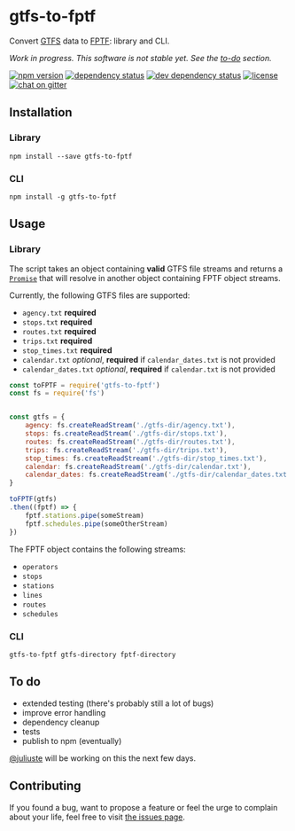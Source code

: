 # gtfs-to-fptf

Convert [GTFS](https://developers.google.com/transit/gtfs/) data to [FPTF](https://github.com/public-transport/friendly-public-transport-format): library and CLI.

*Work in progress. This software is not stable yet. See the [to-do](#to-do) section.*

[![npm version](https://img.shields.io/npm/v/gtfs-to-fptf.svg)](https://www.npmjs.com/package/gtfs-to-fptf)
[![dependency status](https://img.shields.io/david/public-transport/gtfs-to-fptf.svg)](https://david-dm.org/public-transport/gtfs-to-fptf)
[![dev dependency status](https://img.shields.io/david/dev/public-transport/gtfs-to-fptf.svg)](https://david-dm.org/public-transport/gtfs-to-fptf#info=devDependencies)
[![license](https://img.shields.io/github/license/public-transport/gtfs-to-fptf.svg?style=flat)](LICENSE)
[![chat on gitter](https://badges.gitter.im/juliuste.svg)](https://gitter.im/juliuste)

## Installation

### Library

```shell
npm install --save gtfs-to-fptf
```

### CLI
```shell
npm install -g gtfs-to-fptf
```

## Usage

### Library

The script takes an object containing **valid** GTFS file streams and returns a [`Promise`](https://developer.mozilla.org/en-US/docs/Web/JavaScript/Reference/Global_Objects/promise) that will resolve in another object containing FPTF object streams.

Currently, the following GTFS files are supported:

- `agency.txt` **required**
- `stops.txt` **required**
- `routes.txt` **required**
- `trips.txt` **required**
- `stop_times.txt` **required**
- `calendar.txt` *optional*, **required** if `calendar_dates.txt` is not provided
- `calendar_dates.txt` *optional*, **required** if `calendar.txt` is not provided

```js
const toFPTF = require('gtfs-to-fptf')
const fs = require('fs')


const gtfs = {
    agency: fs.createReadStream('./gtfs-dir/agency.txt'),
    stops: fs.createReadStream('./gtfs-dir/stops.txt'),
    routes: fs.createReadStream('./gtfs-dir/routes.txt'),
    trips: fs.createReadStream('./gtfs-dir/trips.txt'),
    stop_times: fs.createReadStream('./gtfs-dir/stop_times.txt'),
    calendar: fs.createReadStream('./gtfs-dir/calendar.txt'),
    calendar_dates: fs.createReadStream('./gtfs-dir/calendar_dates.txt')
}

toFPTF(gtfs)
.then((fptf) => {
    fptf.stations.pipe(someStream)
    fptf.schedules.pipe(someOtherStream)
})
```

The FPTF object contains the following streams:
- `operators`
- `stops`
- `stations`
- `lines`
- `routes`
- `schedules`

### CLI

```shell
gtfs-to-fptf gtfs-directory fptf-directory
```

## To do

- extended testing (there's probably still a lot of bugs)
- improve error handling
- dependency cleanup
- tests
- publish to npm (eventually)

[@juliuste](https://github.com/juliuste) will be working on this the next few days.

## Contributing

If you found a bug, want to propose a feature or feel the urge to complain about your life, feel free to visit [the issues page](https://github.com/public-transport/gtfs-to-fptf/issues).
